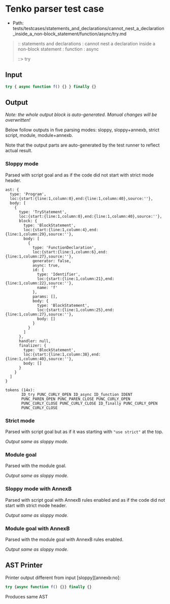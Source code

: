 # Tenko parser test case

- Path: tests/testcases/statements_and_declarations/cannot_nest_a_declaration_inside_a_non-block_statement/function/async/try.md

> :: statements and declarations : cannot nest a declaration inside a non-block statement : function : async
>
> ::> try

## Input

`````js
try { async function f() {} } finally {}
`````

## Output

_Note: the whole output block is auto-generated. Manual changes will be overwritten!_

Below follow outputs in five parsing modes: sloppy, sloppy+annexb, strict script, module, module+annexb.

Note that the output parts are auto-generated by the test runner to reflect actual result.

### Sloppy mode

Parsed with script goal and as if the code did not start with strict mode header.

`````
ast: {
  type: 'Program',
  loc:{start:{line:1,column:0},end:{line:1,column:40},source:''},
  body: [
    {
      type: 'TryStatement',
      loc:{start:{line:1,column:0},end:{line:1,column:40},source:''},
      block: {
        type: 'BlockStatement',
        loc:{start:{line:1,column:4},end:{line:1,column:29},source:''},
        body: [
          {
            type: 'FunctionDeclaration',
            loc:{start:{line:1,column:6},end:{line:1,column:27},source:''},
            generator: false,
            async: true,
            id: {
              type: 'Identifier',
              loc:{start:{line:1,column:21},end:{line:1,column:22},source:''},
              name: 'f'
            },
            params: [],
            body: {
              type: 'BlockStatement',
              loc:{start:{line:1,column:25},end:{line:1,column:27},source:''},
              body: []
            }
          }
        ]
      },
      handler: null,
      finalizer: {
        type: 'BlockStatement',
        loc:{start:{line:1,column:38},end:{line:1,column:40},source:''},
        body: []
      }
    }
  ]
}

tokens (14x):
       ID_try PUNC_CURLY_OPEN ID_async ID_function IDENT
       PUNC_PAREN_OPEN PUNC_PAREN_CLOSE PUNC_CURLY_OPEN
       PUNC_CURLY_CLOSE PUNC_CURLY_CLOSE ID_finally PUNC_CURLY_OPEN
       PUNC_CURLY_CLOSE
`````

### Strict mode

Parsed with script goal but as if it was starting with `"use strict"` at the top.

_Output same as sloppy mode._

### Module goal

Parsed with the module goal.

_Output same as sloppy mode._

### Sloppy mode with AnnexB

Parsed with script goal with AnnexB rules enabled and as if the code did not start with strict mode header.

_Output same as sloppy mode._

### Module goal with AnnexB

Parsed with the module goal with AnnexB rules enabled.

_Output same as sloppy mode._

## AST Printer

Printer output different from input [sloppy][annexb:no]:

````js
try {async function f() {}} finally {}
````

Produces same AST
